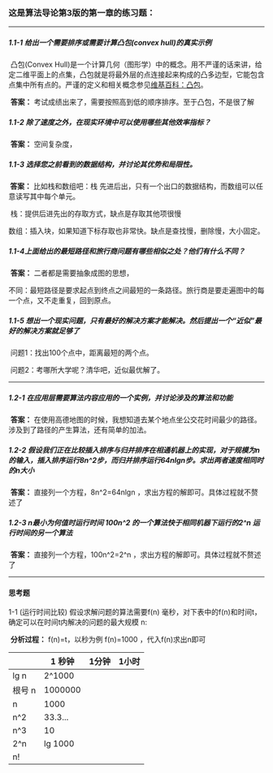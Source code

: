 ### 这是算法导论第3版的第一章的练习题：

---



##### 1.1-1 给出一个需要排序或需要计算凸包(convex hull)的真实示例

​	凸包(Convex Hull)是一个计算几何（图形学）中的概念。用不严谨的话来讲，给定二维平面上的点集，凸包就是将最外层的点连接起来构成的凸多边型，它能包含点集中所有点的。严谨的定义和相关概念参见[维基百科：凸包](http://zh.wikipedia.org/zh-cn/%E5%87%B8%E5%8C%85)。

​	**答案：** 考试成绩出来了，需要按照高到低的顺序排序。至于凸包，不是很了解



##### 1.1-2 除了速度之外，在现实环境中可以使用哪些其他效率指标？	

​	**答案：** 空间复杂度，



##### 1.1-3 选择您之前看到的数据结构，并讨论其优势和局限性。

**​	答案：** 比如栈和数组吧：栈 先进后出，只有一个出口的数据结构，而数组可以任意读写其中每个单元。

​	栈：提供后进先出的存取方式，缺点是存取其他项很慢

​	数组：插入块，如果知道下标存取也非常快。缺点是查找慢，删除慢，大小固定。



##### 1.1-4上面给出的最短路径和旅行商问题有哪些相似之处？他们有什么不同？

​	**答案：** 二者都是需要抽象成图的思想，

​	不同：最短路径是要求起点到终点之间最短的一条路径。旅行商是要走遍图中的每一个点，又不走重复，回到原点。



##### 1.1-5 想出一个现实问题，只有最好的解决方案才能解决。然后提出一个“近似”最好的解决方案就足够了

​	问题1：找出100个点中，距离最短的两个点。

​	问题2：考哪所大学呢？清华吧，近似最优解了。



---

##### 1.2-1 在应用层需要算法内容应用的一个实例，并讨论涉及的算法和功能

​	**答案：** 在使用高德地图的时候，我想知道去某个地点坐公交花时间最少的路径。涉及到了路径的产生算法，还有简单的加法。



##### 1.2-2 假设我们正在比较插入排序与归并排序在相通机器上的实现，对于规模为n的输入，插入排序运行8n^2步，而归并排序运行64nlgn步。求出两者速度相同时的n大小

​	**答案：** 直接列一个方程，8n^2=64nlgn ，求出方程的解即可。具体过程就不赘述了



##### 1.2-3 n最小为何值时运行时间 100n^2  的一个算法快于相同机器下运行的2^n 运行时间的另一个算法

​	**答案：** 直接列一个方程，100n^2=2^n ，求出方程的解即可。具体过程就不赘述了



---

#### 思考题

1-1 (运行时间比较) 假设求解问题的算法需要f(n) 毫秒，对下表中的f(n)和时间t，确定可以在时间t内解决的问题的最大规模 n:

​	**分析过程：** f(n)=t，以秒为例  f(n)=1000 ，代入f(n)求出n即可

|        | 1 秒钟  | 1分钟 | 1小时 |
| ------ | ------- | ----- | ----- |
| lg n   | 2^1000  |       |       |
| 根号 n | 1000000 |       |       |
| n      | 1000    |       |       |
| n^2    | 33.3... |       |       |
| n^3    | 10      |       |       |
| 2^n    | lg 1000 |       |       |
| n!     |         |       |       |

​	